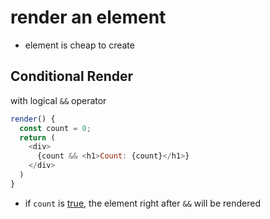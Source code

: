 # render an element

- element is cheap to create

## Conditional Render

with logical `&&` operator

```js
render() {
  const count = 0;
  return (
    <div>
      {count && <h1>Count: {count}</h1>}
    </div>
  )
}
```

- if `count` is [true](JavaScript_Foundation_Primitive.md#boolean), the element right after `&&` will be rendered
